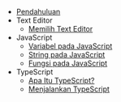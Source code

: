 - [Pendahuluan](/)
- Text Editor
  - [Memilih Text Editor](/text-editor/memilih)
- JavaScript
  - [Variabel pada JavaScript](/javascript/variabel)
  - [String pada JavaScript](/javascript/string)
  - [Fungsi pada JavaScript](/javascript/fungsi)
- TypeScript
  - [Apa Itu TypeScript?](/typescript/apaItu)
  - [Menjalankan TypeScript](/typescript/menjalankan)
